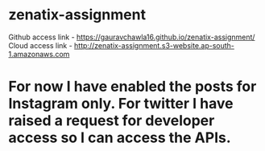 # zenatix-assignment

Github access link - https://gauravchawla16.github.io/zenatix-assignment/ 
Cloud access link - http://zenatix-assignment.s3-website.ap-south-1.amazonaws.com

# For now I have enabled the posts for Instagram only. For twitter I have raised a request for developer access so I can access the APIs.
